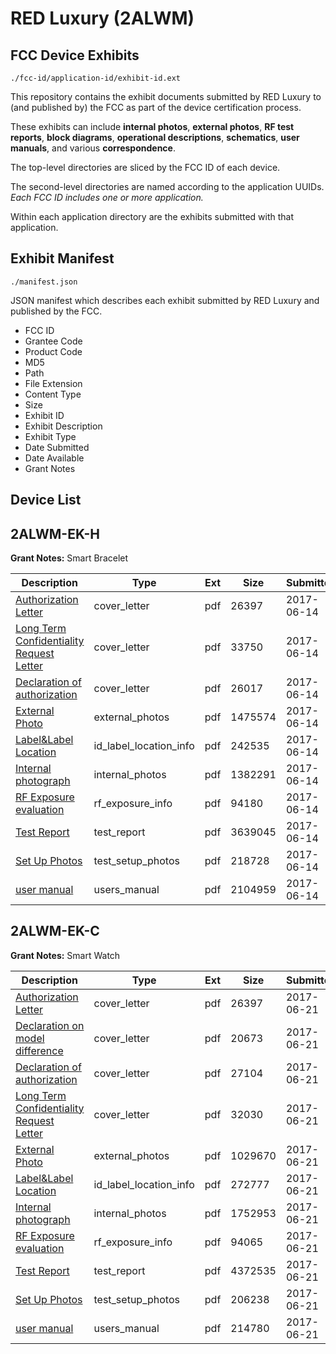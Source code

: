 # RED Luxury (2ALWM)
## FCC Device Exhibits

```
./fcc-id/application-id/exhibit-id.ext
```

This repository contains the exhibit documents submitted by RED Luxury to (and published by) the FCC as part of the device certification process.

These exhibits can include **internal photos**, **external photos**, **RF test reports**, **block diagrams**, **operational descriptions**, **schematics**, **user manuals**, and various **correspondence**.

The top-level directories are sliced by the FCC ID of each device.

The second-level directories are named according to the application UUIDs. *Each FCC ID includes one or more application.*

Within each application directory are the exhibits submitted with that application. 

## Exhibit Manifest

```
./manifest.json
```

JSON manifest which describes each exhibit submitted by RED Luxury and published by the FCC.

- FCC ID
- Grantee Code
- Product Code
- MD5
- Path
- File Extension
- Content Type
- Size
- Exhibit ID
- Exhibit Description
- Exhibit Type
- Date Submitted
- Date Available
- Grant Notes

## Device List
## 2ALWM-EK-H
**Grant Notes:** Smart Bracelet

| Description | Type | Ext | Size | Submitted | Available |
| ----------- | ---- | --- | ---- | --------- | --------- |
| [Authorization Letter](2ALWM-EK-H/798ca86c6f60b93125b63c591fe115a0/3425705.pdf) | cover_letter | pdf | 26397 | 2017-06-14 | 2017-06-14 |
| [Long Term Confidentiality Request Letter](2ALWM-EK-H/798ca86c6f60b93125b63c591fe115a0/3425706.pdf) | cover_letter | pdf | 33750 | 2017-06-14 | 2017-06-14 |
| [Declaration of authorization](2ALWM-EK-H/798ca86c6f60b93125b63c591fe115a0/3425710.pdf) | cover_letter | pdf | 26017 | 2017-06-14 | 2017-06-14 |
| [External Photo](2ALWM-EK-H/798ca86c6f60b93125b63c591fe115a0/3425714.pdf) | external_photos | pdf | 1475574 | 2017-06-14 | 2017-06-14 |
| [Label&Label Location](2ALWM-EK-H/798ca86c6f60b93125b63c591fe115a0/3425716.pdf) | id_label_location_info | pdf | 242535 | 2017-06-14 | 2017-06-14 |
| [Internal photograph](2ALWM-EK-H/798ca86c6f60b93125b63c591fe115a0/3425715.pdf) | internal_photos | pdf | 1382291 | 2017-06-14 | 2017-06-14 |
| [RF Exposure evaluation](2ALWM-EK-H/798ca86c6f60b93125b63c591fe115a0/3425718.pdf) | rf_exposure_info | pdf | 94180 | 2017-06-14 | 2017-06-14 |
| [Test Report](2ALWM-EK-H/798ca86c6f60b93125b63c591fe115a0/3425711.pdf) | test_report | pdf | 3639045 | 2017-06-14 | 2017-06-14 |
| [Set Up Photos](2ALWM-EK-H/798ca86c6f60b93125b63c591fe115a0/3425719.pdf) | test_setup_photos | pdf | 218728 | 2017-06-14 | 2017-06-14 |
| [user manual](2ALWM-EK-H/798ca86c6f60b93125b63c591fe115a0/3425712.pdf) | users_manual | pdf | 2104959 | 2017-06-14 | 2017-06-14 |
## 2ALWM-EK-C
**Grant Notes:** Smart Watch

| Description | Type | Ext | Size | Submitted | Available |
| ----------- | ---- | --- | ---- | --------- | --------- |
| [Authorization Letter](2ALWM-EK-C/c58562bf36cf245ba57777550b7ae017/3425705.pdf) | cover_letter | pdf | 26397 | 2017-06-21 | 2017-06-21 |
| [Declaration on model difference](2ALWM-EK-C/c58562bf36cf245ba57777550b7ae017/3433230.pdf) | cover_letter | pdf | 20673 | 2017-06-21 | 2017-06-21 |
| [Declaration of authorization](2ALWM-EK-C/c58562bf36cf245ba57777550b7ae017/3433233.pdf) | cover_letter | pdf | 27104 | 2017-06-21 | 2017-06-21 |
| [Long Term Confidentiality Request Letter](2ALWM-EK-C/c58562bf36cf245ba57777550b7ae017/3433235.pdf) | cover_letter | pdf | 32030 | 2017-06-21 | 2017-06-21 |
| [External Photo](2ALWM-EK-C/c58562bf36cf245ba57777550b7ae017/3433236.pdf) | external_photos | pdf | 1029670 | 2017-06-21 | 2017-06-21 |
| [Label&Label Location](2ALWM-EK-C/c58562bf36cf245ba57777550b7ae017/3433240.pdf) | id_label_location_info | pdf | 272777 | 2017-06-21 | 2017-06-21 |
| [Internal photograph](2ALWM-EK-C/c58562bf36cf245ba57777550b7ae017/3433239.pdf) | internal_photos | pdf | 1752953 | 2017-06-21 | 2017-06-21 |
| [RF Exposure evaluation](2ALWM-EK-C/c58562bf36cf245ba57777550b7ae017/3433245.pdf) | rf_exposure_info | pdf | 94065 | 2017-06-21 | 2017-06-21 |
| [Test Report](2ALWM-EK-C/c58562bf36cf245ba57777550b7ae017/3433231.pdf) | test_report | pdf | 4372535 | 2017-06-21 | 2017-06-21 |
| [Set Up Photos](2ALWM-EK-C/c58562bf36cf245ba57777550b7ae017/3433247.pdf) | test_setup_photos | pdf | 206238 | 2017-06-21 | 2017-06-21 |
| [user manual](2ALWM-EK-C/c58562bf36cf245ba57777550b7ae017/3433248.pdf) | users_manual | pdf | 214780 | 2017-06-21 | 2017-06-21 |
